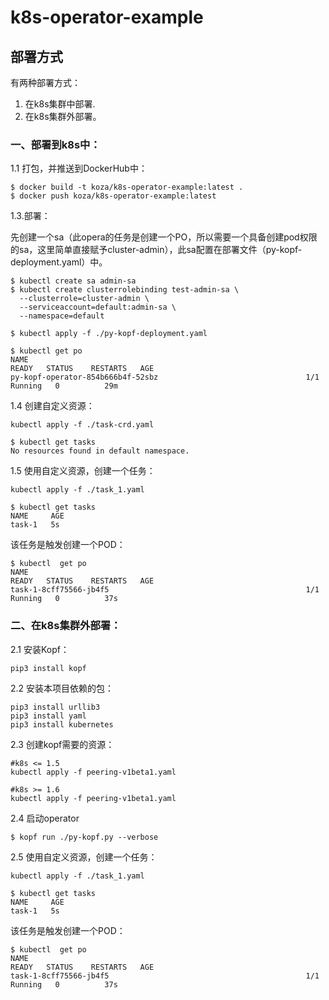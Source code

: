 # k8s-operator-example
## 部署方式
有两种部署方式：
1. 在k8s集群中部署.
2. 在k8s集群外部署。

### 一、部署到k8s中：

1.1 打包，并推送到DockerHub中：
```shell
$ docker build -t koza/k8s-operator-example:latest .
$ docker push koza/k8s-operator-example:latest
```

1.3.部署：

先创建一个sa（此opera的任务是创建一个PO，所以需要一个具备创建pod权限的sa，这里简单直接赋予cluster-admin），此sa配置在部署文件（py-kopf-deployment.yaml）中。
```shell
$ kubectl create sa admin-sa
$ kubectl create clusterrolebinding test-admin-sa \
  --clusterrole=cluster-admin \
  --serviceaccount=default:admin-sa \
  --namespace=default

$ kubectl apply -f ./py-kopf-deployment.yaml

$ kubectl get po
NAME                                                              READY   STATUS    RESTARTS   AGE
py-kopf-operator-854b666b4f-52sbz                                 1/1     Running   0          29m
```


1.4 创建自定义资源：
```shell
kubectl apply -f ./task-crd.yaml

$ kubectl get tasks
No resources found in default namespace.
```

1.5 使用自定义资源，创建一个任务：
```shell
kubectl apply -f ./task_1.yaml

$ kubectl get tasks
NAME     AGE
task-1   5s
```
该任务是触发创建一个POD：
```shell
$ kubectl  get po
NAME                                                              READY   STATUS    RESTARTS   AGE
task-1-8cff75566-jb4f5                                            1/1     Running   0          37s

```

### 二、在k8s集群外部署：
2.1 安装Kopf：
```shell
pip3 install kopf
```

2.2 安装本项目依赖的包：
```shell
pip3 install urllib3
pip3 install yaml
pip3 install kubernetes
```

2.3 创建kopf需要的资源：
```shell
#k8s <= 1.5
kubectl apply -f peering-v1beta1.yaml

#k8s >= 1.6
kubectl apply -f peering-v1beta1.yaml
```

2.4 启动operator
```shell
$ kopf run ./py-kopf.py --verbose
```

2.5 使用自定义资源，创建一个任务：
```shell
kubectl apply -f ./task_1.yaml

$ kubectl get tasks
NAME     AGE
task-1   5s
```
该任务是触发创建一个POD：
```shell
$ kubectl  get po
NAME                                                              READY   STATUS    RESTARTS   AGE
task-1-8cff75566-jb4f5                                            1/1     Running   0          37s

```



